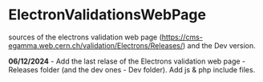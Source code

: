 # ElectronValidationsWebPage
sources of the electrons validation web page (https://cms-egamma.web.cern.ch/validation/Electrons/Releases/) and the Dev version.

**06/12/2024** - Add the last relase of the Electrons validation web page - Releases folder (and the dev ones - Dev folder). Add js & php include files.
